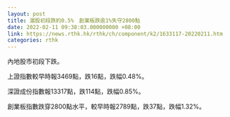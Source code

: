 ```yaml
---
layout: post
title: 滬股初段跌約0.5%　創業板跌逾1%失守2800點
date: 2022-02-11 09:38:03.000000000 +08:00
link: https://news.rthk.hk/rthk/ch/component/k2/1633117-20220211.htm
categories: rthk
---
```


內地股市初段下跌。

上證指數較早時報3469點，跌16點，跌幅0.48%。

深證成份指數報13317點，跌114點，跌幅0.85%。

創業板指數跌穿2800點水平，較早時報2789點，跌37點，跌幅1.32%。
